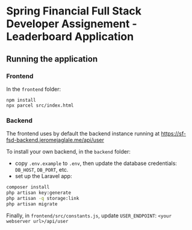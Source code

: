 # Spring Financial Full Stack Developer Assignement - Leaderboard Application

## Running the application

### Frontend
In the `frontend` folder:
```
npm install
npx parcel src/index.html
```

### Backend
The frontend uses by default the backend instance running at https://sf-fsd-backend.jeromejaglale.me/api/user

To install your own backend, in the `backend` folder:
- copy `.env.example` to `.env`, then update the database credentials: `DB_HOST`, `DB_PORT`, etc. 
- set up the Laravel app:
```bash
composer install
php artisan key:generate
php artisan -q storage:link
php artisan migrate
```

Finally, in `frontend/src/constants.js`, update `USER_ENDPOINT`: `<your webserver url>/api/user`